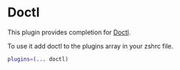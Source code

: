 # Doctl

This plugin provides completion for
[Doctl](HTTPS://GitHub.Com/digitalocean/doctl).

To use it add doctl to the plugins array in your zshrc file.

```bash
plugins=(... doctl)
```
